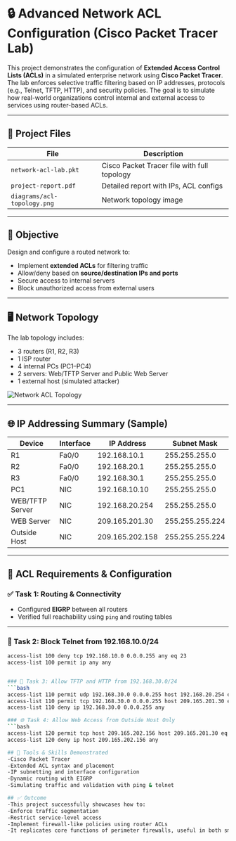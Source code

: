 # 🔒 Advanced Network ACL Configuration (Cisco Packet Tracer Lab)

This project demonstrates the configuration of **Extended Access Control Lists (ACLs)** in a simulated enterprise network using **Cisco Packet Tracer**. The lab enforces selective traffic filtering based on IP addresses, protocols (e.g., Telnet, TFTP, HTTP), and security policies. The goal is to simulate how real-world organizations control internal and external access to services using router-based ACLs.

---

## 📁 Project Files

| File                         | Description                                 |
|------------------------------|---------------------------------------------|
| `network-acl-lab.pkt`        | Cisco Packet Tracer file with full topology |
| `project-report.pdf`         | Detailed report with IPs, ACL configs       |
| `diagrams/acl-topology.png`  | Network topology image                      |

---

## 🧠 Objective

Design and configure a routed network to:
- Implement **extended ACLs** for filtering traffic
- Allow/deny based on **source/destination IPs and ports**
- Secure access to internal servers
- Block unauthorized access from external users

---

## 🖥️ Network Topology

The lab topology includes:
- 3 routers (R1, R2, R3)
- 1 ISP router
- 4 internal PCs (PC1–PC4)
- 2 servers: Web/TFTP Server and Public Web Server
- 1 external host (simulated attacker)

![Network ACL Topology](diagrams/acl-topology.png)

---

## 🌐 IP Addressing Summary (Sample)

| Device              | Interface   | IP Address        | Subnet Mask       |
|---------------------|-------------|-------------------|-------------------|
| R1                  | Fa0/0       | 192.168.10.1      | 255.255.255.0     |
| R2                  | Fa0/0       | 192.168.20.1      | 255.255.255.0     |
| R3                  | Fa0/0       | 192.168.30.1      | 255.255.255.0     |
| PC1                 | NIC         | 192.168.10.10     | 255.255.255.0     |
| WEB/TFTP Server     | NIC         | 192.168.20.254    | 255.255.255.0     |
| WEB Server          | NIC         | 209.165.201.30    | 255.255.255.224   |
| Outside Host        | NIC         | 209.165.202.158   | 255.255.255.224   |

---

## 🔧 ACL Requirements & Configuration

### ✅ Task 1: Routing & Connectivity
- Configured **EIGRP** between all routers
- Verified full reachability using `ping` and routing tables

---

### 🚫 Task 2: Block Telnet from 192.168.10.0/24
```bash
access-list 100 deny tcp 192.168.10.0 0.0.0.255 any eq 23
access-list 100 permit ip any any


### 🔐 Task 3: Allow TFTP and HTTP from 192.168.30.0/24
```bash
access-list 110 permit udp 192.168.30.0 0.0.0.255 host 192.168.20.254 eq 69
access-list 110 permit tcp 192.168.30.0 0.0.0.255 host 209.165.201.30 eq 80
access-list 110 deny ip 192.168.30.0 0.0.0.255 any

### 🌐 Task 4: Allow Web Access from Outside Host Only
```bash
access-list 120 permit tcp host 209.165.202.156 host 209.165.201.30 eq 80
access-list 120 deny ip host 209.165.202.156 any

## 🧪 Tools & Skills Demonstrated
-Cisco Packet Tracer
-Extended ACL syntax and placement
-IP subnetting and interface configuration
-Dynamic routing with EIGRP
-Simulating traffic and validation with ping & telnet

## ✅ Outcome
-This project successfully showcases how to:
-Enforce traffic segmentation
-Restrict service-level access
-Implement firewall-like policies using router ACLs
-It replicates core functions of perimeter firewalls, useful in both small enterprise and academic networks.
